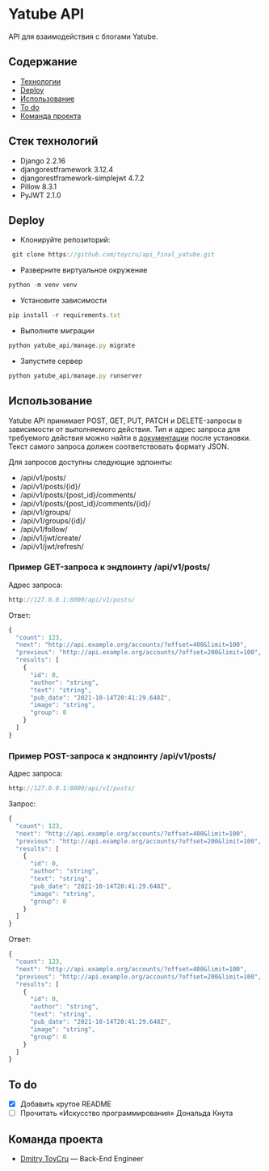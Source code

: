 # Yatube API
API для взаимодействия с блогами Yatube.

## Содержание
- [Технологии](#технологии)
- [Deploy](#deploy)
- [Использование](#использование)
- [To do](#to-do)
- [Команда проекта](#команда-проекта)

## Стек технологий
- Django 2.2.16
- djangorestframework 3.12.4
- djangorestframework-simplejwt 4.7.2
- Pillow 8.3.1
- PyJWT 2.1.0

## Deploy
- Клонируйте репозиторий:
```typescript
 git clone https://github.com/toycru/api_final_yatube.git
```
- Разверните виртуальное окружение
```typescript 
python -m venv venv
```
- Установите зависимости
```typescript
pip install -r requirements.txt
```
- Выполните миграции
```typescript
python yatube_api/manage.py migrate 
```
- Запустите сервер
```typescript
python yatube_api/manage.py runserver
```

## Использование
 Yatube API принимает POST, GET, PUT, PATCH и DELETE-запросы в зависимости от выполняемого действия. Тип и адрес запроса для требуемого действия можно найти в [документации](http://127.0.0.1:8000/redoc/) после установки.
 Текст самого запроса должен соответствовать формату JSON.

 Для запросов доступны следующие эдпоинты:
 - /api/v1/posts/
 - /api/v1/posts/{id}/
 - /api/v1/posts/{post_id}/comments/
 - /api/v1/posts/{post_id}/comments/{id}/
 - /api/v1/groups/
 - /api/v1/groups/{id}/
 - /api/v1/follow/
 - /api/v1/jwt/create/
 - /api/v1/jwt/refresh/

### Пример GET-запроса к эндпоинту /api/v1/posts/
Адрес запроса:
```typescript
http://127.0.0.1:8000/api/v1/posts/
```
Ответ:
```typescript
{
  "count": 123,
  "next": "http://api.example.org/accounts/?offset=400&limit=100",
  "previous": "http://api.example.org/accounts/?offset=200&limit=100",
  "results": [
    {
      "id": 0,
      "author": "string",
      "text": "string",
      "pub_date": "2021-10-14T20:41:29.648Z",
      "image": "string",
      "group": 0
    }
  ]
}
```

### Пример POST-запроса к эндпоинту /api/v1/posts/
Адрес запроса:
```typescript
http://127.0.0.1:8000/api/v1/posts/
```
Запрос:
```typescript
{
  "count": 123,
  "next": "http://api.example.org/accounts/?offset=400&limit=100",
  "previous": "http://api.example.org/accounts/?offset=200&limit=100",
  "results": [
    {
      "id": 0,
      "author": "string",
      "text": "string",
      "pub_date": "2021-10-14T20:41:29.648Z",
      "image": "string",
      "group": 0
    }
  ]
}
```

Ответ:
```typescript
{
  "count": 123,
  "next": "http://api.example.org/accounts/?offset=400&limit=100",
  "previous": "http://api.example.org/accounts/?offset=200&limit=100",
  "results": [
    {
      "id": 0,
      "author": "string",
      "text": "string",
      "pub_date": "2021-10-14T20:41:29.648Z",
      "image": "string",
      "group": 0
    }
  ]
}
```

## To do
- [x] Добавить крутое README
- [ ] Прочитать «Искусство программирования» Дональда Кнута

## Команда проекта

- [Dmitry ToyCru](https://toycru.ru/) — Back-End Engineer
